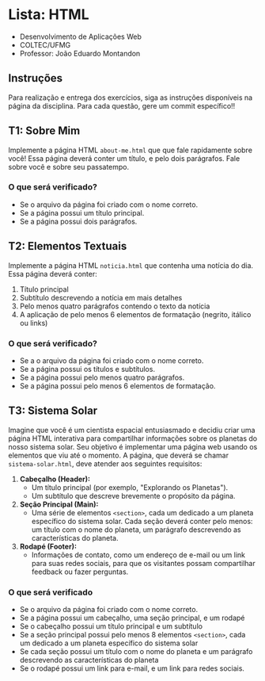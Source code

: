 # Lista: HTML

* Desenvolvimento de Aplicações Web
* COLTEC/UFMG
* Professor: João Eduardo Montandon

## Instruções

Para realização e entrega dos exercícios, siga as instruções disponíveis na página da disciplina.
Para cada questão, gere um commit específico!!

## T1: Sobre Mim

Implemente a página HTML `about-me.html` que que fale rapidamente sobre você! Essa página deverá conter um título, e pelo dois parágrafos. Fale sobre você e sobre seu passatempo.

### O que será verificado?

- Se o arquivo da página foi criado com o nome correto.
- Se a página possui um título principal.
- Se a página possui dois parágrafos.


## T2: Elementos Textuais

Implemente a página HTML `noticia.html` que contenha uma notícia do dia. Essa página deverá conter:

1. Título principal
2. Subtítulo descrevendo a notícia em mais detalhes
3. Pelo menos quatro parágrafos contendo o texto da notícia
4. A aplicação de pelo menos 6 elementos de formatação (negrito, itálico ou links)

### O que será verificado?

- Se a o arquivo da página foi criado com o nome correto.
- Se a página possui os títulos e subtítulos.
- Se a página possui pelo menos quatro parágrafos.
- Se a página possui pelo menos 6 elementos de formatação.


## T3: Sistema Solar

Imagine que você é um cientista espacial entusiasmado e decidiu criar uma página HTML interativa para compartilhar informações sobre os planetas do nosso sistema solar. Seu objetivo é implementar uma página web usando os elementos que viu até o momento. A página, que deverá se chamar `sistema-solar.html`, deve atender aos seguintes requisitos:

1. **Cabeçalho (Header):**
    - Um título principal (por exemplo, "Explorando os Planetas").
    - Um subtítulo que descreve brevemente o propósito da página.
2. **Seção Principal (Main):**
    - Uma série de elementos `<section>`, cada um dedicado a um planeta específico do sistema solar. Cada seção deverá conter pelo menos: um título com o nome do planeta, um parágrafo descrevendo as características do planeta.
3. **Rodapé (Footer):**
    - Informações de contato, como um endereço de e-mail ou um link para suas redes sociais, para que os visitantes possam compartilhar feedback ou fazer perguntas.

### O que será verificado

- Se o arquivo da página foi criado com o nome correto.
- Se a página possui um cabeçalho, uma seção principal, e um rodapé
- Se o cabeçalho possui um título principal e um subtítulo
- Se a seção principal possui pelo menos 8 elementos `<section>`, cada um dedicado a um planeta específico do sistema solar
- Se cada seção possui um título com o nome do planeta e um parágrafo descrevendo as características do planeta
- Se o rodapé possui um link para e-mail, e um link para redes sociais.

<!-- 
## T2: Prova de Múltipla Escolha

Elabore uma lista de exercícios com cinco questões de múltipla escolha, que aborda qualquer um dos temas já vistos anteriormente no curso.
As questões deverão ter 4 alternativas, e apenas uma deverá ser a correta.
Nomeie a página como `prova.html`.

Dica: utilize as tags `<ol>` para questões, e `<ul>` para alternativas.


## T3: Prova de Múltipla Escolha - Respostas

Crie a página `gabarito.html` que contenha o gabarito para as questões anteriores.
O gabarito deverá estar organizado no formato de uma tabela de duas colunas, onde a primeira apresenta o número da questão e a segunda apresenta a alternativa correta.

Dica: utilize as tags `<table>`, `<tr>`, `<td>`.

## T4: Formulário de cadastro

Crie um arquivo `formulario.html` e implemente um formulário HTML conforme a imagem a seguir:

![Formulário](form.png) -->